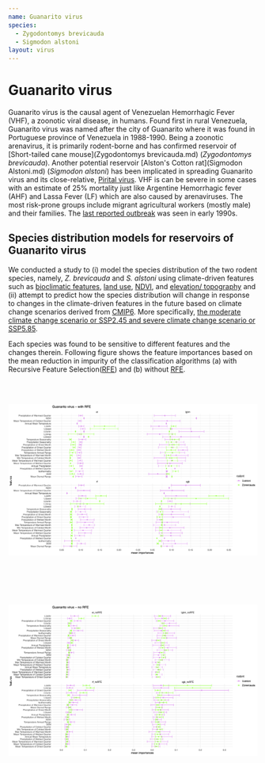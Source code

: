 ```yaml
---
name: Guanarito virus
species:
  - Zygodontomys brevicauda
  - Sigmodon alstoni
layout: virus
---
```


# Guanarito virus

Guanarito virus is the causal agent of Venezuelan Hemorrhagic Fever (VHF), a zoonotic viral disease, in humans. Found first in rural Venezuela, Guanarito virus was named after the city of Guanarito where it was found in Portuguese province of Venezuela in 1988-1990. Being a zoonotic arenavirus, it is primarily rodent-borne and has confirmed reservoir of [Short-tailed cane mouse](Zygodontomys brevicauda.md) (_Zygodontomys brevicauda_). Another potential reservoir [Alston's Cotton rat](Sigmodon Alstoni.md) (_Sigmodon alstoni_) has been implicated in spreading Guanarito virus and its close-relative, [Pirital virus](https://doi.org/10.4269/ajtmh.1997.56.548). VHF is can be severe in some cases with an estimate of 25% mortality just like Argentine Hemorrhagic fever (AHF) and Lassa Fever (LF) which are also caused by arenaviruses. The most risk-prone groups include migrant agricultural workers (mostly male) and their families. The [last reported outbreak](<https://doi.org/10.1016/0140-6736(91)91899-6>) was seen in early 1990s.

## Species distribution models for reservoirs of Guanarito virus

We conducted a study to (i) model the species distribution of the two rodent species, namely, _Z. brevicauda_ and _S. alstoni_ using climate-driven features such as [bioclimatic features](https://www.worldclim.org/data/bioclim.html), [land use](https://lcluc.umd.edu/), [NDVI](https://modis.gsfc.nasa.gov/data/dataprod/mod13.php), and [elevation/ topography](https://portal.opentopography.org/datasetMetadata?otCollectionID=OT.032021.4326.2) and (ii) attempt to predict how the species distribution will change in response to changes in the climate-driven features in the future based on climate change scenarios derived from [CMIP6](https://www.carbonbrief.org/cmip6-the-next-generation-of-climate-models-explained/#:~:text=model%20sensitivity%20values.-,Future%20warming%20in%20CMIP6,-The%20limited%20number). More specifically, [the moderate climate change scenario or SSP2.45 and severe climate change scenario or SSP5.85](https://www.carbonbrief.org/explainer-the-high-emissions-rcp8-5-global-warming-scenario/#:~:text=The%20new%20SSP%20scenarios).

Each species was found to be sensitive to different features and the changes therein. Following figure shows the feature importances based on the mean reduction in impurity of the classification algorithms (a) with Recursive Feature Selection([RFE](https://scikit-learn.org/dev/modules/generated/sklearn.feature_selection.RFE.html)) and (b) without [RFE](https://scikit-learn.org/dev/modules/generated/sklearn.feature_selection.RFE.html).

<br><br>

![Fig a. Feature importances for four classification algorithms respectively with RFE](images/RFE_guan.png)

<br><br><br><br>

![Fig b. Feature importances for four classification algorithms respectively without RFE](images/noRFE_guan.png)

<br><br>
